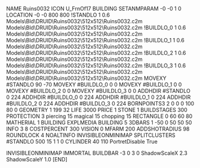 NAME Ruins0032
ICON U_FrnOf17
BUILDING
SETANMPARAM -0 -0 1 0
LOCATION -0 -0 800 800
!STANDLO      1 0.6 Models\Bld\DRUID\Ruins0032\512x512\Ruins0032.c2m Models\Bld\DRUID\Ruins0032\512x512\Ruins0032.c2m 
!BUILDLO_0    1 0.6 Models\Bld\DRUID\Ruins0032\512x512\Ruins0032.c2m Models\Bld\DRUID\Ruins0032\512x512\Ruins0032.c2m 
!BUILDLO_1    1 0.6 Models\Bld\DRUID\Ruins0032\512x512\Ruins0032.c2m Models\Bld\DRUID\Ruins0032\512x512\Ruins0032.c2m 
!BUILDLO_2    1 0.6 Models\Bld\DRUID\Ruins0032\512x512\Ruins0032.c2m Models\Bld\DRUID\Ruins0032\512x512\Ruins0032.c2m 
!BUILDLO_3    1 0.6 Models\Bld\DRUID\Ruins0032\512x512\Ruins0032.c2m Models\Bld\DRUID\Ruins0032\512x512\Ruins0032.c2m 
MOVEXY #STANDLO   90 -70
MOVEXY #BUILDLO_0 0 0
MOVEXY #BUILDLO_1 0 0
MOVEXY #BUILDLO_2 0 0
MOVEXY #BUILDLO_3 0 0
ADDHDIR #STANDLO 0 224
ADDHDIR #BUILDLO_0 0 224
ADDHDIR #BUILDLO_1 0 224
ADDHDIR #BUILDLO_2 0 224
ADDHDIR #BUILDLO_3 0 224
BORNPOINTS3 2 0 0 0 100 80 0
GEOMETRY 1 199 32
LIFE     3000
PRICE 1 STONE 1
BUILDSTAGES 300
PROTECTION 3 piercing 15 magical 15 chopping 15
RECTANGLE    0 60 60 80
MATHERIAL 1 BUILDING
EXPLMEDIA BUILDING 5
3DBARS 1 -50 0 50 50 50
INFO 3 8
COSTPERCENT 300
VISION 0
MFARM 200
ADDSHOTRADIUS 98
ROUNDLOCK 4
NOALTINFO
INVISIBLEONMINIMAP
SPLITCLUSTERS #STANDLO 500 15 1 1 0
CYLINDER 40 110
PortretDisable True

INVISIBLEONMINIMAP
IMMORTAL
BUILDBAR -3 0 3 0
ShadowScaleX 2.3
ShadowScaleY 1.0
[END]
